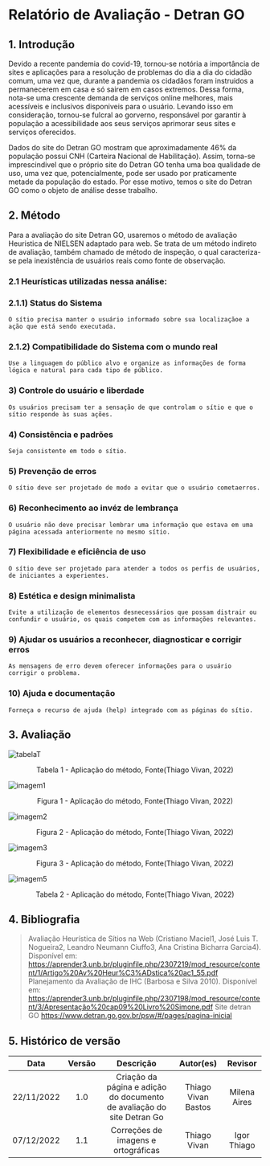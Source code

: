 # Relatório de Avaliação - Detran GO

## 1. Introdução

Devido a recente pandemia do covid-19, tornou-se notória a importância de sites e aplicações para a resolução de problemas do dia a dia do cidadão comum, uma vez que, durante a pandemia os cidadãos foram instruidos a permanecerem em casa e só sairem em casos extremos. Dessa forma, nota-se uma crescente demanda de serviços online melhores, mais acessíveis e inclusivos disponiveis para o usuário. Levando isso em consideração, tornou-se fulcral ao gorverno, responsável por garantir à população a acessibilidade aos seus serviços aprimorar seus sites e serviços oferecidos.

Dados do site do Detran GO mostram que aproximadamente 46% da população possui CNH (Carteira Nacional de Habilitação). Assim, torna-se imprescindivel que o próprio site do Detran GO tenha uma boa qualidade de uso, uma vez que, potencialmente, pode ser usado por praticamente metade da população do estado. Por esse motivo, temos o site do Detran GO como o objeto de análise desse trabalho.

## 2. Método

Para a avaliação do site Detran GO, usaremos o método de avaliação Heuristica de NIELSEN adaptado para web. Se trata de um método indireto de avaliação, também chamado de método de inspeção, o qual caracteriza-se pela inexistência de usuários reais como fonte de observação.

### 2.1 Heurísticas utilizadas nessa análise:

### 2.1.1) Status do Sistema

    O sítio precisa manter o usuário informado sobre sua localizaçãoe a ação que está sendo executada.

### 2.1.2) Compatibilidade do Sistema com o mundo real

    Use a linguagem do público alvo e organize as informações de forma lógica e natural para cada tipo de público.

### 3) Controle do usuário e liberdade

    Os usuários precisam ter a sensação de que controlam o sítio e que o sítio responde às suas ações.

### 4) Consistência e padrões

    Seja consistente em todo o sítio.

### 5) Prevenção de erros

    O sítio deve ser projetado de modo a evitar que o usuário cometaerros.

### 6) Reconhecimento ao invéz de lembrança

    O usuário não deve precisar lembrar uma informação que estava em uma página acessada anteriormente no mesmo sítio.

### 7) Flexibilidade e eficiência de uso

    O sítio deve ser projetado para atender a todos os perfis de usuários, de iniciantes a experientes.

### 8) Estética e design minimalista

    Evite a utilização de elementos desnecessários que possam distrair ou confundir o usuário, os quais competem com as informações relevantes.

### 9) Ajudar os usuários a reconhecer, diagnosticar e corrigir erros

    As mensagens de erro devem oferecer informações para o usuário corrigir o problema.

### 10) Ajuda e documentação

    Forneça o recurso de ajuda (help) integrado com as páginas do sítio.

## 3. Avaliação

![tabelaT](/docs/images/tabelaT.png)
<figcaption align="center">Tabela 1 - Aplicação do método, Fonte(Thiago Vivan, 2022)</figcaption>

![imagem1](/docs/images/imagem1.png)
<figcaption align="center">Figura 1 - Aplicação do método, Fonte(Thiago Vivan, 2022)</figcaption>

![imagem2](/docs/images/imagem2.png)
<figcaption align="center">Figura 2 - Aplicação do método, Fonte(Thiago Vivan, 2022)</figcaption>

![imagem3](/docs/images/imagem3.png)
<figcaption align="center">Figura 3 - Aplicação do método, Fonte(Thiago Vivan, 2022)</figcaption>

![imagem5](/docs/images/imagem5.png)
<figcaption align="center">Tabela 2 - Aplicação do método, Fonte(Thiago Vivan, 2022)</figcaption>

## 4. Bibliografia
> Avaliação Heurística de Sítios na Web (Cristiano Maciel1, José Luis T. Nogueira2, Leandro Neumann Ciuffo3, Ana Cristina Bicharra Garcia4). Disponível em: https://aprender3.unb.br/pluginfile.php/2307219/mod_resource/content/1/Artigo%20Av%20Heur%C3%ADstica%20ac1_55.pdf
> Planejamento da Avaliação de IHC (Barbosa e Silva 2010). Disponível em: https://aprender3.unb.br/pluginfile.php/2307198/mod_resource/content/3/Apresentação%20cap09%20Livro%20Simone.pdf
> Site detran GO https://www.detran.go.gov.br/psw/#/pages/pagina-inicial

## 5. Histórico de versão
|    Data    | Versão | Descrição    | Autor(es)    | Revisor            |
| :--------: | :----: | :----------: | :----------: | :----------------: |
| 22/11/2022 |  1.0   | Criação da página e adição do documento de avaliação do site Detran Go  | Thiago Vivan Bastos | Milena Aires |
| 07/12/2022 | 1.1 | Correções de imagens e ortográficas | Thiago Vivan | Igor Thiago |
